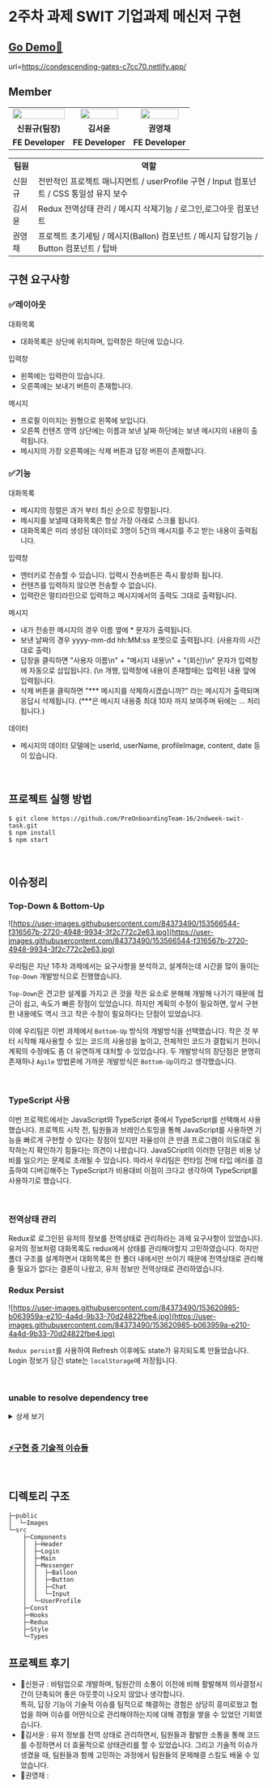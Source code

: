 # 2주차 과제 SWIT 기업과제 메신저 구현

## [Go Demo🚀](https://condescending-gates-c7cc70.netlify.app/)

url=https://condescending-gates-c7cc70.netlify.app/

## Member

<table align="center">
<tr>
<td align="center"><a href="https://github.com/WongueShin"><img src="https://media.vlpt.us/images/yeonbee/post/a3b02f02-0826-4cc9-b63e-9ddce5fbd857/wongyu.jpg" width="100%" /></a></td>
<td align="center"><a href="https://github.com/yunred"><img src="https://avatars.githubusercontent.com/u/84527643?v=4" width="85%" /></a></td>
<td align="center"><a href="https://github.com/zerochae"><img src="https://avatars.githubusercontent.com/u/84373490?v=4" width="85%" /></a></td>
</a></td>
</tr>
<tr>
<td align="center"><b>신원규(팀장)</b></td>
<td align="center"><b>김서윤</b></td>
<td align="center"><b>권영채</b></td>
</tr>
<tr>
<td align="center"><b>FE Developer</b></td>
<td align="center"><b>FE Developer</b></td>
<td align="center"><b>FE Developer</b></td>
</tr>
</table>

</table>

<table align="center">
<tr>
<td align="center"><b>팀원<b></td>
<td align="center"><b>역할</b></td>
</tr>
<tr>
<td>신원규</td>
<td>전반적인 프로젝트 매니지먼트 / userProfile 구현 / Input 컴포넌트 / CSS 통일성 유지 보수</td>
</tr>
<tr>
<td>김서윤</td>
<td>Redux 전역상태 관리 / 메시지 삭제기능 / 로그인,로그아웃 컴포넌트 </td>
</tr>
<tr>
<td>권영채</td>
<td>프로젝트 초기세팅 / 메시지(Ballon) 컴포넌트 / 메시지 답장기능 / Button 컴포넌트 / 탑바 </td>
</tr>

</table>

## 구현 요구사항

### ✅레이아웃

대화목록
- 대화목록은 상단에 위치하며, 입력창은 하단에 있습니다.

입력창

- 왼쪽에는 입력란이 있습니다.
- 오른쪽에는 보내기 버튼이 존재합니다.

메시지

- 프로필 이미지는 원형으로 왼쪽에 보입니다.
- 오른쪽 컨텐츠 영역 상단에는 이름과 보낸 날짜 하단에는 보낸 메시지의 내용이 출력됩니다.
- 메시지의 가장 오른쪽에는 삭제 버튼과 답장 버튼이 존재합니다.

### ✅기능

대화목록
- 메시지의 정렬은 과거 부터 최신 순으로 정렬됩니다.
- 메시지를 보낼때 대화목록은 항상 가장 아래로 스크롤 됩니다.
- 대화목록은 미리 생성된 데이터로 3명이 5건의 메시지를 주고 받는 내용이 출력됩니다.

  
입력창
- 엔터키로 전송할 수 있습니다. 입력시 전송버튼은 즉시 활성화 됩니다.
- 컨텐츠를 입력하지 않으면 전송할 수 없습니다.
- 입력란은 멀티라인으로 입력하고 메시지에서의 출력도 그대로 출력됩니다.

메시지

- 내가 전송한 메시지의 경우 이름 옆에 * 문자가 출력됩니다.
- 보낸 날짜의 경우 yyyy-mm-dd hh:MM:ss 포멧으로 출력됩니다. (사용자의 시간대로 출력)
- 답장을 클릭하면 "사용자 이름\n" + "메시지 내용\n" + "(회신)\n" 문자가 입력창에 자동으로 삽입됩니다. (\n 개행, 입력창에 내용이 존재할때는 입력된 내용 앞에 입력됩니다.
- 삭제 버튼을 클릭하면 "*** 메시지를 삭제하시겠습니까?" 라는 메시지가 출력되며 응답시 삭제됩니다. (***은 메시지 내용중 최대 10자 까지 보여주며 뒤에는 ... 처리됩니다.)

데이터
- 메시지의 데이터 모델에는 userId, userName, profileImage, content, date 등이 있습니다.

<br/>

## 프로젝트 실행 방법

```
$ git clone https://github.com/PreOnboardingTeam-16/2ndweek-swit-task.git
$ npm install
$ npm start

```

<br/>

## 이슈정리


### Top-Down & Bottom-Up

![https://user-images.githubusercontent.com/84373490/153566544-f316567b-2720-4948-9934-3f2c772c2e63.jpg](https://user-images.githubusercontent.com/84373490/153566544-f316567b-2720-4948-9934-3f2c772c2e63.jpg)

우리팀은 지난 1주차 과제에서는 요구사항을 분석하고, 설계하는데 시간을 많이 들이는 `Top-Down` 개발방식으로 진행했습니다.

`Top-Down`은 견고한 설계를 가지고 큰 것을 작은 요소로 분해해 개발해 나가기 때문에 접근이 쉽고, 속도가 빠른 장점이 있었습니다. 하지만 계획의 수정이 필요하면, 앞서 구현한 내용에도 역시 크고 작은 수정이 필요하다는 단점이 있었습니다.

이에 우리팀은 이번 과제에서 `Bottom-Up` 방식의 개발방식을 선택했습니다. 작은 것 부터 시작해 재사용할 수 있는 코드의 사용성을 높이고, 전체적인 코드가 결합되기 전이니 계획의 수정에도 좀 더 유연하게 대처할 수 있었습니다. 두 개발방식의 장단점은 분명히 존재하나 `Agile` 방법론에 가까운 개발방식은 `Bottom-Up`이라고 생각했습니다.

<br/>

### TypeScript 사용

이번 프로젝트에서는 JavaScript와 TypeScript 중에서 TypeScript를 선택해서 사용했습니다. 프로젝트 시작 전, 팀원들과 브레인스토밍을 통해 JavaScript를 사용하면 기능을 빠르게 구현할 수 있다는 장점이 있지만 자율성이 큰 만큼 프로그램이 의도대로 동작하는지 확인하기 힘들다는 의견이 나왔습니다. JavaSCript의 이러한 단점은 비용 낭비를 일으키는 문제로 초래될 수 있습니다. 따라서 우리팀은 런타임 전에 타입 에러를 검출하여 디버깅해주는 TypeScript가 비용대비 이점이 크다고 생각하여 TypeScript를 사용하기로 했습니다.

<br/>

### 전역상태 관리

Redux로 로그인된 유저의 정보를 전역상태로 관리하라는 과제 요구사항이 있었습니다. 유저의 정보처럼 대화목록도 redux에서 상태를 관리해야할지 고민하였습니다. 하지만 폴더 구조를 설계하면서 대화목록은 한 폴더 내에서만 쓰이기 때문에 전역상태로 관리해줄 필요가 없다는 결론이 나왔고, 유저 정보만 전역상태로 관리하였습니다.

### Redux Persist

![https://user-images.githubusercontent.com/84373490/153620985-b063959a-e210-4a4d-9b33-70d24822fbe4.jpg](https://user-images.githubusercontent.com/84373490/153620985-b063959a-e210-4a4d-9b33-70d24822fbe4.jpg)

`Redux persist`를 사용하여 Refresh 이후에도 state가 유지되도록 만들었습니다. Login 정보가 담긴 state는 `localStorage`에 저장됩니다.

<br/>


  
### unable to resolve dependency tree
  
<details>
  <summary>상세 보기</summary>

![https://user-images.githubusercontent.com/84373490/153573779-801d3bb0-4fe0-4e9c-b04b-86b86ed67254.jpg](https://user-images.githubusercontent.com/84373490/153573779-801d3bb0-4fe0-4e9c-b04b-86b86ed67254.jpg)

프로젝트 초기설정을 위해 `craco`를 설치하던 도중 에러를 만났습니다.

에러 메시지를 읽어보니 `craco` 설치를 위해서는 `react-scripts 4.0.0`이 필요한데, 현재 프로젝트는 `react-scripts 5.0.0` 라는 버전 에러 였습니다. 그리고 `--force`나 `--legacy-peer-deps` 키워드를 사용하면 해결할 수 있지만 잠재적으로 깨질 수 있지만 해결할 수 있다고 합니다.

[What does npm install --legacy-peer-deps do exactly?🚀](https://stackoverflow.com/questions/66239691/what-does-npm-install-legacy-peer-deps-do-exactly-when-is-it-recommended-wh)

[When to use --force and --legacy-peer-deps?🚀](https://stackoverflow.com/questions/66020820/npm-when-to-use-force-and-legacy-peer-deps)

위 문서의 요약은 다음과 같습니다.

우리가 라이브러리를 설치하면 `package.json`의 `dependencies` , `devDependencies` 항목에 기록이 됩니다. 그리고 여기에 기록되지 않는 `peerDependencies` 라는 항목이 있습니다. 이 항목은 해당 라이브러리의 실행을 위해서 필요한 `dependencies`의 정보입니다. 이 항목 설치 후 `package-lock.json`에 기록되어 있습니다.

![https://user-images.githubusercontent.com/84373490/153626757-acc2be23-6b51-4bc5-b2fa-ee9b71709303.jpg](https://user-images.githubusercontent.com/84373490/153626757-acc2be23-6b51-4bc5-b2fa-ee9b71709303.jpg)

우리는 `craco`를 설치하려고 했을 때 `carco`의 `peerDependencies` 항목의 `react-scripts 4.0.0`이 필요하다고 했지만 프로젝트에는 `react-scripts 5.0.0`이 있었기 때문에 오류가 발생했던 것이였습니다.

`npm VER.4-6` 까지는 `peerDependencies` 관련 이슈가 발생하면 오류가 아닌 경고만 출력했지만, 작년 21월 2월 `npm VER.7`이 출시되면서(현재는 `VER.8`) 오류가 발생하는것으로 변경되었습니다.

여기서 `--force` 키워드를 사용하면 필요한 `peerDependencies`를 설치 후, 설치를 진행합니다.

![https://user-images.githubusercontent.com/84373490/153630787-d53ebd82-7829-4038-babf-bee1b9c3766e.jpg](https://user-images.githubusercontent.com/84373490/153630787-d53ebd82-7829-4038-babf-bee1b9c3766e.jpg)

위 사진에서는 `react-scripts 4.0.0`을 설치하려했지만 충돌이 발생하여 설치하지 않고, 해당 라이브러리를 설치합니다. 버전다운 시킬 수 없어 패스한걸로 보입니다. 이 외에도 `package-lock.json`에 추가되는 파일이 존재합니다. 여기서 만약 설치에 실패한다면

```
npm ERR! Fix the upstream dependency conflict, or retry
npm ERR! this command with --force, or --legacy-peer-deps
npm ERR! to accept an incorrect (and potentially broken) dependency resolution.

```

라는 오류 메시지를 출력합니다.

- `-legacy-peer-deps` 키워드를 사용하면 `peerDependencies` 설치 없이, 설치를 진행합니다.

![https://user-images.githubusercontent.com/84373490/153620989-6b802011-9255-4e0a-85bb-33b29e6a1d32.jpg](https://user-images.githubusercontent.com/84373490/153620989-6b802011-9255-4e0a-85bb-33b29e6a1d32.jpg)

만약 해당 이슈를 만난다면 `--force` 키워드 사용을 추천합니다. 버전을 고정시키려는 시도가 있기 때문에 `--legacy-peer-deps` 키워드보다 엄격하다고 볼 수 있습니다.

  </details>
<br/>

### [⚡구현 중 기술적 이슈들](https://www.notion.so/147cebca75be4244952fbc6e2c316065)
<br/>

## 디렉토리 구조

```
├─public
│  └─Images
└─src
    ├─Components
    │  ├─Header
    │  ├─Login
    │  ├─Main
    │  ├─Messenger
    │  │  ├─Balloon
    │  │  ├─Button
    │  │  ├─Chat
    │  │  └─Input
    │  └─UserProfile
    ├─Const
    ├─Hooks
    ├─Redux
    ├─Style
    └─Types

```

## 프로젝트 후기

- 🎹신원규 : 바텀업으로 개발하며, 팀원간의 소통이 이전에 비해 활발해져 의사결정시간이 단축되어 좋은 아웃풋이 나오지 않았나 생각합니다.<br/>특히, 답장 기능이 기술적 이슈를 팀적으로 해결하는 경험은 상당히 흥미로웠고 협업을 하며 이슈를 어떤식으로 관리해야하는지에 대해 경험을 쌓을 수 있었던 기회였습니다.
- 🎇김서윤 : 유저 정보를 전역 상태로 관리하면서, 팀원들과 활발한 소통을 통해 코드를 수정하면서 더 효율적으로 상태관리를 할 수 있었습니다. 그리고 기술적 이슈가 생겼을 때, 팀원들과 함께 고민하는 과정에서 팀원들의 문제해결 스킬도 배울 수 있었습니다.
- 🎈권영채 :
